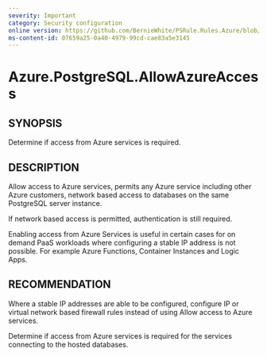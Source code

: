 ```yaml
---
severity: Important
category: Security configuration
online version: https://github.com/BernieWhite/PSRule.Rules.Azure/blob/master/docs/rules/en-US/Azure.PostgreSQL.AllowAzureAccess.md
ms-content-id: 07659a25-0a40-4979-99cd-cae83a5e3145
---
```


# Azure.PostgreSQL.AllowAzureAccess

## SYNOPSIS

Determine if access from Azure services is required.

## DESCRIPTION

Allow access to Azure services, permits any Azure service including other Azure customers, network based access to databases on the same PostgreSQL server instance.

If network based access is permitted, authentication is still required.

Enabling access from Azure Services is useful in certain cases for on demand PaaS workloads where configuring a stable IP address is not possible. For example Azure Functions, Container Instances and Logic Apps.

## RECOMMENDATION

Where a stable IP addresses are able to be configured, configure IP or virtual network based firewall rules instead of using Allow access to Azure services.

Determine if access from Azure services is required for the services connecting to the hosted databases.
